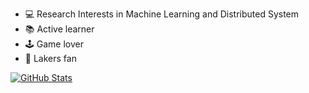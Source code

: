 - 💻 Research Interests in Machine Learning and Distributed System
- 📚 Active learner 
- 🕹 Game lover
- 🏀 Lakers fan

<a href="https://github.com/FrankLeeeee">
  <img align="center" alt="GitHub Stats" src="https://github-readme-stats.vercel.app/api?theme=tokyonight&username=FrankLeeeee&show_icons=true&include_all_commits=true" />
</a>

